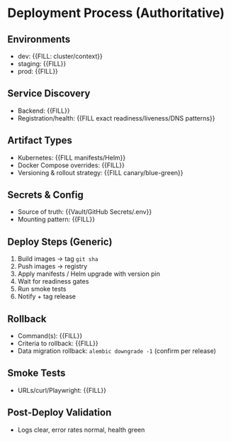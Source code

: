 # Deployment Process (Authoritative)

## Environments
- dev: {{FILL: cluster/context}}
- staging: {{FILL}}
- prod: {{FILL}}

## Service Discovery
- Backend: {{FILL}}
- Registration/health: {{FILL exact readiness/liveness/DNS patterns}}

## Artifact Types
- Kubernetes: {{FILL manifests/Helm}} 
- Docker Compose overrides: {{FILL}}
- Versioning & rollout strategy: {{FILL canary/blue-green}}

## Secrets & Config
- Source of truth: {{Vault/GitHub Secrets/.env}} 
- Mounting pattern: {{FILL}}

## Deploy Steps (Generic)
1) Build images → tag `git sha`
2) Push images → registry
3) Apply manifests / Helm upgrade with version pin
4) Wait for readiness gates
5) Run smoke tests
6) Notify + tag release

## Rollback
- Command(s): {{FILL}} 
- Criteria to rollback: {{FILL}}
- Data migration rollback: `alembic downgrade -1` (confirm per release)

## Smoke Tests
- URLs/curl/Playwright: {{FILL}}

## Post-Deploy Validation
- Logs clear, error rates normal, health green

